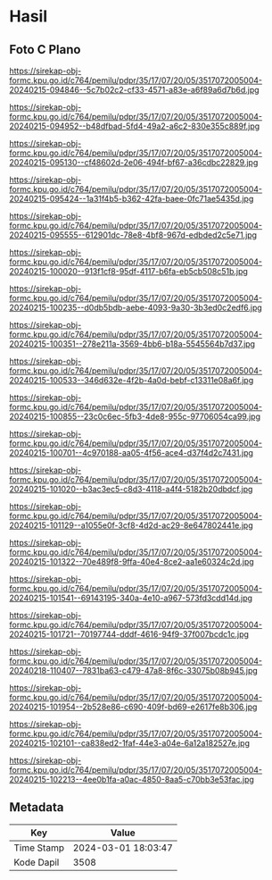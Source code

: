 # Hasil

## Foto C Plano

https://sirekap-obj-formc.kpu.go.id/c764/pemilu/pdpr/35/17/07/20/05/3517072005004-20240215-094846--5c7b02c2-cf33-4571-a83e-a6f89a6d7b6d.jpg

https://sirekap-obj-formc.kpu.go.id/c764/pemilu/pdpr/35/17/07/20/05/3517072005004-20240215-094952--b48dfbad-5fd4-49a2-a6c2-830e355c889f.jpg

https://sirekap-obj-formc.kpu.go.id/c764/pemilu/pdpr/35/17/07/20/05/3517072005004-20240215-095130--cf48602d-2e06-494f-bf67-a36cdbc22829.jpg

https://sirekap-obj-formc.kpu.go.id/c764/pemilu/pdpr/35/17/07/20/05/3517072005004-20240215-095424--1a31f4b5-b362-42fa-baee-0fc71ae5435d.jpg

https://sirekap-obj-formc.kpu.go.id/c764/pemilu/pdpr/35/17/07/20/05/3517072005004-20240215-095555--612901dc-78e8-4bf8-967d-edbded2c5e71.jpg

https://sirekap-obj-formc.kpu.go.id/c764/pemilu/pdpr/35/17/07/20/05/3517072005004-20240215-100020--913f1cf8-95df-4117-b6fa-eb5cb508c51b.jpg

https://sirekap-obj-formc.kpu.go.id/c764/pemilu/pdpr/35/17/07/20/05/3517072005004-20240215-100235--d0db5bdb-aebe-4093-9a30-3b3ed0c2edf6.jpg

https://sirekap-obj-formc.kpu.go.id/c764/pemilu/pdpr/35/17/07/20/05/3517072005004-20240215-100351--278e211a-3569-4bb6-b18a-5545564b7d37.jpg

https://sirekap-obj-formc.kpu.go.id/c764/pemilu/pdpr/35/17/07/20/05/3517072005004-20240215-100533--346d632e-4f2b-4a0d-bebf-c13311e08a6f.jpg

https://sirekap-obj-formc.kpu.go.id/c764/pemilu/pdpr/35/17/07/20/05/3517072005004-20240215-100855--23c0c6ec-5fb3-4de8-955c-97706054ca99.jpg

https://sirekap-obj-formc.kpu.go.id/c764/pemilu/pdpr/35/17/07/20/05/3517072005004-20240215-100701--4c970188-aa05-4f56-ace4-d37f4d2c7431.jpg

https://sirekap-obj-formc.kpu.go.id/c764/pemilu/pdpr/35/17/07/20/05/3517072005004-20240215-101020--b3ac3ec5-c8d3-4118-a4f4-5182b20dbdcf.jpg

https://sirekap-obj-formc.kpu.go.id/c764/pemilu/pdpr/35/17/07/20/05/3517072005004-20240215-101129--a1055e0f-3cf8-4d2d-ac29-8e647802441e.jpg

https://sirekap-obj-formc.kpu.go.id/c764/pemilu/pdpr/35/17/07/20/05/3517072005004-20240215-101322--70e489f8-9ffa-40e4-8ce2-aa1e60324c2d.jpg

https://sirekap-obj-formc.kpu.go.id/c764/pemilu/pdpr/35/17/07/20/05/3517072005004-20240215-101541--69143195-340a-4e10-a967-573fd3cdd14d.jpg

https://sirekap-obj-formc.kpu.go.id/c764/pemilu/pdpr/35/17/07/20/05/3517072005004-20240215-101721--70197744-dddf-4616-94f9-37f007bcdc1c.jpg

https://sirekap-obj-formc.kpu.go.id/c764/pemilu/pdpr/35/17/07/20/05/3517072005004-20240218-110407--7831ba63-c479-47a8-8f6c-33075b08b945.jpg

https://sirekap-obj-formc.kpu.go.id/c764/pemilu/pdpr/35/17/07/20/05/3517072005004-20240215-101954--2b528e86-c690-409f-bd69-e2617fe8b306.jpg

https://sirekap-obj-formc.kpu.go.id/c764/pemilu/pdpr/35/17/07/20/05/3517072005004-20240215-102101--ca838ed2-1faf-44e3-a04e-6a12a182527e.jpg

https://sirekap-obj-formc.kpu.go.id/c764/pemilu/pdpr/35/17/07/20/05/3517072005004-20240215-102213--4ee0b1fa-a0ac-4850-8aa5-c70bb3e53fac.jpg


## Metadata

| Key        | Value               |
| ---------- | ------------------- |
| Time Stamp | 2024-03-01 18:03:47 |
| Kode Dapil | 3508                |



